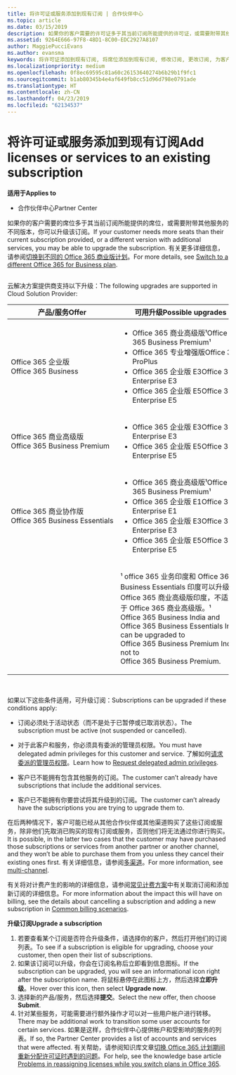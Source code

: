 ```yaml
---
title: 将许可证或服务添加到现有订阅 | 合作伙伴中心
ms.topic: article
ms.date: 03/15/2019
description: 如果你的客户需要的许可证多于其当前订阅所能提供的许可证，或需要附带其他服务的不同版本，你可以升级该订阅。
ms.assetid: 9264E666-97F8-48D1-8C00-EDC2927A8107
author: MaggiePucciEvans
ms.author: evansma
keywords: 将许可证添加到现有订阅, 将席位添加到现有订阅, 修改订阅, 更改订阅, 为客户购买更多许可证
ms.localizationpriority: medium
ms.openlocfilehash: 0f8ec69595c81a60c26153640274b6b29b1f9fc1
ms.sourcegitcommit: b1ab80345b4e4af649fb8cc51d96d798e0791ade
ms.translationtype: HT
ms.contentlocale: zh-CN
ms.lasthandoff: 04/23/2019
ms.locfileid: "62134537"
---
```

# <a name="add-licenses-or-services-to-an-existing-subscription"></a><span data-ttu-id="97ee1-104">将许可证或服务添加到现有订阅</span><span class="sxs-lookup"><span data-stu-id="97ee1-104">Add licenses or services to an existing subscription</span></span>

<span data-ttu-id="97ee1-105">**适用于**</span><span class="sxs-lookup"><span data-stu-id="97ee1-105">**Applies to**</span></span>

-  <span data-ttu-id="97ee1-106">合作伙伴中心</span><span class="sxs-lookup"><span data-stu-id="97ee1-106">Partner Center</span></span>

<span data-ttu-id="97ee1-107">如果你的客户需要的席位多于其当前订阅所能提供的席位，或需要附带其他服务的不同版本，你可以升级该订阅。</span><span class="sxs-lookup"><span data-stu-id="97ee1-107">If your customer needs more seats than their current subscription provided, or a different version with additional services, you may be able to upgrade the subscription.</span></span> <span data-ttu-id="97ee1-108">有关更多详细信息，请参阅[切换到不同的 Office 365 商业版计划](https://go.microsoft.com/fwlink/p/?LinkId=723577)。</span><span class="sxs-lookup"><span data-stu-id="97ee1-108">For more details, see [Switch to a different Office 365 for Business plan](https://go.microsoft.com/fwlink/p/?LinkId=723577).</span></span>

## <a href="" id="upgradesubscription"></a>


<span data-ttu-id="97ee1-109">云解决方案提供商支持以下升级：</span><span class="sxs-lookup"><span data-stu-id="97ee1-109">The following upgrades are supported in Cloud Solution Provider:</span></span>

<table>
<colgroup>
<col width="50%" />
<col width="50%" />
</colgroup>
<thead>
<tr class="header">
<th><span data-ttu-id="97ee1-110">产品/服务</span><span class="sxs-lookup"><span data-stu-id="97ee1-110">Offer</span></span></th>
<th><span data-ttu-id="97ee1-111">可用升级</span><span class="sxs-lookup"><span data-stu-id="97ee1-111">Possible upgrades</span></span></th>
</tr>
</thead>
<tbody>
<tr class="odd">
<td><span data-ttu-id="97ee1-112">Office 365 企业版</span><span class="sxs-lookup"><span data-stu-id="97ee1-112">Office 365 Business</span></span></td>
<td><ul>
<li><span data-ttu-id="97ee1-113">Office 365 商业高级版¹</span><span class="sxs-lookup"><span data-stu-id="97ee1-113">Office 365 Business Premium¹</span></span></li>
<li><span data-ttu-id="97ee1-114">Office 365 专业增强版</span><span class="sxs-lookup"><span data-stu-id="97ee1-114">Office 365 ProPlus</span></span></li>
<li><span data-ttu-id="97ee1-115">Office 365 企业版 E3</span><span class="sxs-lookup"><span data-stu-id="97ee1-115">Office 365 Enterprise E3</span></span></li>
<li><span data-ttu-id="97ee1-116">Office 365 企业版 E5</span><span class="sxs-lookup"><span data-stu-id="97ee1-116">Office 365 Enterprise E5</span></span></li>
</ul></td>
</tr>
<tr class="even">
<td><span data-ttu-id="97ee1-117">Office 365 商业高级版</span><span class="sxs-lookup"><span data-stu-id="97ee1-117">Office 365 Business Premium</span></span></td>
<td><ul>
<li><span data-ttu-id="97ee1-118">Office 365 企业版 E3</span><span class="sxs-lookup"><span data-stu-id="97ee1-118">Office 365 Enterprise E3</span></span></li>
<li><span data-ttu-id="97ee1-119">Office 365 企业版 E5</span><span class="sxs-lookup"><span data-stu-id="97ee1-119">Office 365 Enterprise E5</span></span></li>
</ul></td>
</tr>
<tr class="odd">
<td><span data-ttu-id="97ee1-120">Office 365 商业协作版</span><span class="sxs-lookup"><span data-stu-id="97ee1-120">Office 365 Business Essentials</span></span></td>
<td><ul>
<li><span data-ttu-id="97ee1-121">Office 365 商业高级版¹</span><span class="sxs-lookup"><span data-stu-id="97ee1-121">Office 365 Business Premium¹</span></span></li>
<li><span data-ttu-id="97ee1-122">Office 365 企业版 E1</span><span class="sxs-lookup"><span data-stu-id="97ee1-122">Office 365 Enterprise E1</span></span></li>
<li><span data-ttu-id="97ee1-123">Office 365 企业版 E3</span><span class="sxs-lookup"><span data-stu-id="97ee1-123">Office 365 Enterprise E3</span></span></li>
<li><span data-ttu-id="97ee1-124">Office 365 企业版 E5</span><span class="sxs-lookup"><span data-stu-id="97ee1-124">Office 365 Enterprise E5</span></span></li>
</ul></td>
</tr>
<tr class="even">
<td></td>
<td><p><span data-ttu-id="97ee1-125">¹ office 365 业务印度和 Office 365 Business Essentials 印度可以升级到 Office 365 商业高级版印度，不适用于 Office 365 商业高级版。</span><span class="sxs-lookup"><span data-stu-id="97ee1-125">¹ Office 365 Business India and Office 365 Business Essentials India can be upgraded to Office 365 Business Premium India, not to Office 365 Business Premium.</span></span></p></td>
</tr>
</tbody>
</table>

 

<span data-ttu-id="97ee1-126">如果以下这些条件适用，可升级订阅：</span><span class="sxs-lookup"><span data-stu-id="97ee1-126">Subscriptions can be upgraded if these conditions apply:</span></span>

-   <span data-ttu-id="97ee1-127">订阅必须处于活动状态（而不是处于已暂停或已取消状态）。</span><span class="sxs-lookup"><span data-stu-id="97ee1-127">The subscription must be active (not suspended or cancelled).</span></span>

-   <span data-ttu-id="97ee1-128">对于此客户和服务，你必须具有委派的管理员权限。</span><span class="sxs-lookup"><span data-stu-id="97ee1-128">You must have delegated admin privileges for this customer and service.</span></span> <span data-ttu-id="97ee1-129">了解如何[请求委派的管理员权限](request-a-relationship-with-a-customer.md)。</span><span class="sxs-lookup"><span data-stu-id="97ee1-129">Learn how to [Request delegated admin privileges](request-a-relationship-with-a-customer.md).</span></span>

-   <span data-ttu-id="97ee1-130">客户已不能拥有包含其他服务的订阅。</span><span class="sxs-lookup"><span data-stu-id="97ee1-130">The customer can’t already have subscriptions that include the additional services.</span></span>

-   <span data-ttu-id="97ee1-131">客户已不能拥有你要尝试将其升级到的订阅。</span><span class="sxs-lookup"><span data-stu-id="97ee1-131">The customer can’t already have the subscriptions you are trying to upgrade them to.</span></span>

<span data-ttu-id="97ee1-132">在后两种情况下，客户可能已经从其他合作伙伴或其他渠道购买了这些订阅或服务，除非他们先取消已购买的现有订阅或服务，否则他们将无法通过你进行购买。</span><span class="sxs-lookup"><span data-stu-id="97ee1-132">It is possible, in the latter two cases that the customer may have purchased those subscriptions or services from another partner or another channel, and they won’t be able to purchase them from you unless they cancel their existing ones first.</span></span> <span data-ttu-id="97ee1-133">有关详细信息，请参阅[多渠道](multichannel.md)。</span><span class="sxs-lookup"><span data-stu-id="97ee1-133">For more information, see [multi-channel](multichannel.md).</span></span>

<span data-ttu-id="97ee1-134">有关将对计费产生的影响的详细信息，请参阅[常见计费方案](common-billing-scenarios.md)中有关取消订阅和添加新订阅的详细信息。</span><span class="sxs-lookup"><span data-stu-id="97ee1-134">For more information about the impact this will have on billing, see the details about cancelling a subscription and adding a new subscription in [Common billing scenarios](common-billing-scenarios.md).</span></span>

<span data-ttu-id="97ee1-135">**升级订阅**</span><span class="sxs-lookup"><span data-stu-id="97ee1-135">**Upgrade a subscription**</span></span>

1.  <span data-ttu-id="97ee1-136">若要查看某个订阅是否符合升级条件，请选择你的客户，然后打开他们的订阅列表。</span><span class="sxs-lookup"><span data-stu-id="97ee1-136">To see if a subscription is eligible for upgrading, choose your customer, then open their list of subscriptions.</span></span>
2.  <span data-ttu-id="97ee1-137">如果该订阅可以升级，你会在订阅名称后立即看到信息图标。</span><span class="sxs-lookup"><span data-stu-id="97ee1-137">If the subscription can be upgraded, you will see an informational icon right after the subscription name.</span></span> <span data-ttu-id="97ee1-138">将鼠标悬停在此图标上方，然后选择**立即升级**。</span><span class="sxs-lookup"><span data-stu-id="97ee1-138">Hover over this icon, then select **Upgrade now**.</span></span>
3.  <span data-ttu-id="97ee1-139">选择新的产品/服务，然后选择**提交**。</span><span class="sxs-lookup"><span data-stu-id="97ee1-139">Select the new offer, then choose **Submit**.</span></span>
4.  <span data-ttu-id="97ee1-140">针对某些服务，可能需要进行额外操作才可以对一些用户帐户进行转移。</span><span class="sxs-lookup"><span data-stu-id="97ee1-140">There may be additional work to transition some user accounts for certain services.</span></span> <span data-ttu-id="97ee1-141">如果是这样，合作伙伴中心提供帐户和受影响的服务的列表。</span><span class="sxs-lookup"><span data-stu-id="97ee1-141">If so, the Partner Center provides a list of accounts and services that were affected.</span></span> <span data-ttu-id="97ee1-142">有关帮助，请参阅知识库文章[切换 Office 365 计划期间重新分配许可证时遇到的问题](https://go.microsoft.com/fwlink/p/?LinkId=723576)。</span><span class="sxs-lookup"><span data-stu-id="97ee1-142">For help, see the knowledge base article [Problems in reassigning licenses while you switch plans in Office 365](https://go.microsoft.com/fwlink/p/?LinkId=723576).</span></span>

 

 




